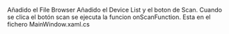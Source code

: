 Añadido el File Browser
Añadido el Device List y el boton de Scan. Cuando se clica el botón scan se ejecuta la funcion onScanFunction. Esta en el fichero MainWindow.xaml.cs

